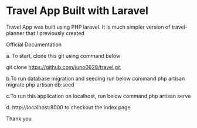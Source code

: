 # Travel App Built with Laravel


Travel App was built using PHP laravel. It is much simpler version of travel-planner that I previously created 

Official Documentation

a. To start, clone this git using command below

git clone https://github.com/juno0628/travel.git

b.To run database migration and seeding run below command
php artisan migrate
php artisan db:seed

c.To run this application on localhost, run below command
php artisan serve

d. http://localhost:8000 to checkout the index page  

Thank you

